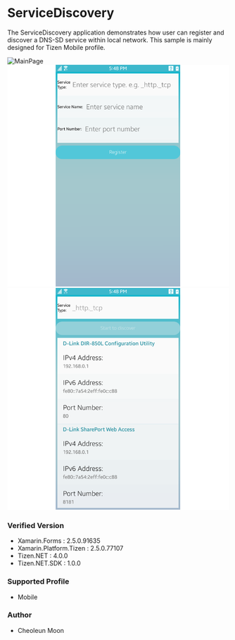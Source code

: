 # ServiceDiscovery
The ServiceDiscovery application demonstrates how user can register and discover a DNS-SD service within local network.
This sample is mainly designed for Tizen Mobile profile.

![MainPage](./Screenshots/Tizen/DownloadMainPage.png)
![RegisterPage](./Screenshots/Tizen/RegisterPage.png)
![DiscoveryPage](./Screenshots/Tizen/DiscoveryPage.png)


### Verified Version
* Xamarin.Forms : 2.5.0.91635
* Xamarin.Platform.Tizen : 2.5.0.77107
* Tizen.NET : 4.0.0
* Tizen.NET.SDK : 1.0.0


### Supported Profile
* Mobile

### Author
* Cheoleun Moon
